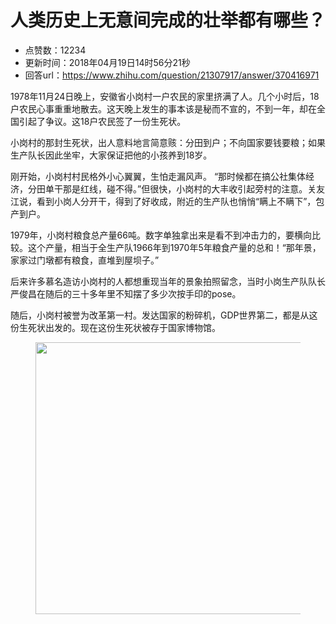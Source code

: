 # 人类历史上无意间完成的壮举都有哪些？
- 点赞数：12234
- 更新时间：2018年04月19日14时56分21秒
- 回答url：https://www.zhihu.com/question/21307917/answer/370416971
<body>
 <p data-pid="8IBv39P4">1978年11月24日晚上，安徽省小岗村一户农民的家里挤满了人。几个小时后，18户农民心事重重地散去。这天晚上发生的事本该是秘而不宣的，不到一年，却在全国引起了争议。这18户农民签了一份生死状。</p>
 <p data-pid="-oIzGJpk">小岗村的那封生死状，出人意料地言简意赅：分田到户；不向国家要钱要粮；如果生产队长因此坐牢，大家保证把他的小孩养到18岁。</p>
 <p data-pid="rj12j3QE">刚开始，小岗村村民格外小心翼翼，生怕走漏风声。 “那时候都在搞公社集体经济，分田单干那是红线，碰不得。”但很快，小岗村的大丰收引起旁村的注意。关友江说，看到小岗人分开干，得到了好收成，附近的生产队也悄悄“瞒上不瞒下”，包产到户。</p>
 <p data-pid="LdV1maM6">1979年，小岗村粮食总产量66吨。数字单独拿出来是看不到冲击力的，要横向比较。这个产量，相当于全生产队1966年到1970年5年粮食产量的总和！“那年景，家家过门墩都有粮食，直堆到屋坝子。”</p>
 <p data-pid="fZHusCjD">后来许多慕名造访小岗村的人都想重现当年的景象拍照留念，当时小岗生产队队长严俊昌在随后的三十多年里不知摆了多少次按手印的pose。</p>
 <p data-pid="6b3-yq8n">随后，小岗村被誉为改革第一村。发达国家的粉碎机，GDP世界第二，都是从这份生死状出发的。现在这份生死状被存于国家博物馆。</p>
 <figure data-size="normal">
  <img src="https://pica.zhimg.com/50/v2-225b18ea99bc023c5b528646e3d67513_720w.jpg?source=1940ef5c" data-caption="" data-size="normal" data-rawwidth="435" data-rawheight="279" data-original-token="v2-225b18ea99bc023c5b528646e3d67513" class="origin_image zh-lightbox-thumb" width="435" data-original="https://picx.zhimg.com/v2-225b18ea99bc023c5b528646e3d67513_r.jpg?source=1940ef5c">
 </figure>
</body>